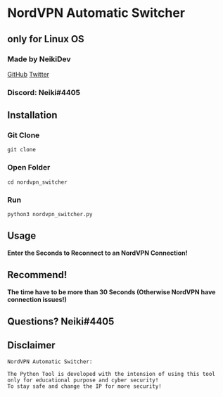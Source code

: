 # NordVPN Automatic Switcher
## only for Linux OS
### Made by NeikiDev

[GitHub](https://github.com/neikidev)
[Twitter](https://twitter.com/neiki__)
### Discord: Neiki#4405

## Installation

### Git Clone
```
git clone 
```
### Open Folder
```
cd nordvpn_switcher
```
### Run
```
python3 nordvpn_switcher.py
```

## Usage

<b> Enter the Seconds to Reconnect to an NordVPN Connection! </b>

## Recommend!

<b>The time have to be more than 30 Seconds (Otherwise NordVPN have connection issues!)</b>

## Questions? Neiki#4405

## Disclaimer

```
NordVPN Automatic Switcher:

The Python Tool is developed with the intension of using this tool only for educational purpose and cyber security! 
To stay safe and change the IP for more security!
```